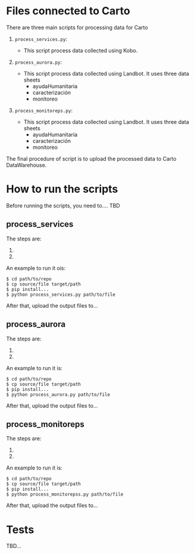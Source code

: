 # Files connected to Carto

There are three main scripts for processing data for Carto

1. `process_services.py`:

   - This script process data collected using Kobo.

2. `process_aurora.py`:

   - This script process data collected using Landbot. It uses three data sheets
     - ayudaHumanitaria
     - caracterización
     - monitoreo

3. `process_monitoreps.py`:
   - This script process data collected using Landbot. It uses three data sheets
     - ayudaHumanitaria
     - caracterización
     - monitoreo

The final procedure of script is to upload the processed data to Carto DataWarehouse.

# How to run the scripts

Before running the scripts, you need to.... TBD

## process_services

The steps are:

 1. 
 2.
 
An example to run it ois:
```
$ cd path/to/repo
$ cp source/file target/path
$ pip install...
$ python process_services.py path/to/file
```

After that, upload the output files to...

## process_aurora

The steps are:

 1. 
 2.
 
An example to run it is:
```
$ cd path/to/repo
$ cp source/file target/path
$ pip install...
$ python process_aurora.py path/to/file
```

After that, upload the output files to...

## process_monitoreps

The steps are:

 1. 
 2.
 
An example to run it is:
```
$ cd path/to/repo
$ cp source/file target/path
$ pip install...
$ python process_monitorepss.py path/to/file
```

After that, upload the output files to...

# Tests

TBD...
